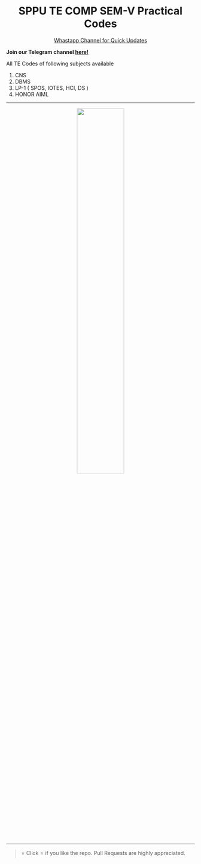 <h1 align="center">SPPU TE COMP SEM-V Practical Codes</h1>

<p align='center'>
  <a href="https://whatsapp.com/channel/0029ValjFriICVfpcV9HFc3b">
    Whastapp Channel for Quick Updates
  </a>
</p>

**Join our Telegram channel [here!](https://t.me/SPPU_TE_BE_COMP)**

All TE Codes of following subjects available 
1) CNS
2) DBMS
3) LP-1 ( SPOS, IOTES, HCI, DS )
4) HONOR AIML

<hr/>
<p align="center">
  <img src="https://github.com/user-attachments/assets/3c77d01e-0e5b-4bcd-8bcf-6410aec6840c" width="50%" />
</p>
<hr/>

> ⭐ Click :star: if you like the repo. Pull Requests are highly appreciated.
